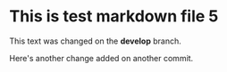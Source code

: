 # This is test markdown file 5

This text was changed on the **develop** branch.

Here's another change added on another commit.

